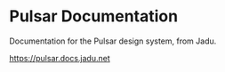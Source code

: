 # Pulsar Documentation

Documentation for the Pulsar design system, from Jadu.

<https://pulsar.docs.jadu.net>
